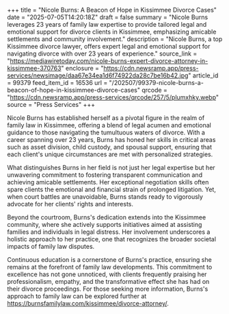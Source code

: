 +++
title = "Nicole Burns: A Beacon of Hope in Kissimmee Divorce Cases"
date = "2025-07-05T14:20:18Z"
draft = false
summary = "Nicole Burns leverages 23 years of family law expertise to provide tailored legal and emotional support for divorce clients in Kissimmee, emphasizing amicable settlements and community involvement."
description = "Nicole Burns, a top Kissimmee divorce lawyer, offers expert legal and emotional support for navigating divorce with over 23 years of experience."
source_link = "https://mediawiretoday.com/nicole-burns-expert-divorce-attorney-in-kissimmee-370763"
enclosure = "https://cdn.newsramp.app/press-services/newsimage/daa67e34ea1d6f74922da28c7be16b42.jpg"
article_id = 99379
feed_item_id = 16536
url = "/202507/99379-nicole-burns-a-beacon-of-hope-in-kissimmee-divorce-cases"
qrcode = "https://cdn.newsramp.app/press-services/qrcode/257/5/plumxhky.webp"
source = "Press Services"
+++

<p>Nicole Burns has established herself as a pivotal figure in the realm of family law in Kissimmee, offering a blend of legal acumen and emotional guidance to those navigating the tumultuous waters of divorce. With a career spanning over 23 years, Burns has honed her skills in critical areas such as asset division, child custody, and spousal support, ensuring that each client's unique circumstances are met with personalized strategies.</p><p>What distinguishes Burns in her field is not just her legal expertise but her unwavering commitment to fostering transparent communication and achieving amicable settlements. Her exceptional negotiation skills often spare clients the emotional and financial strain of prolonged litigation. Yet, when court battles are unavoidable, Burns stands ready to vigorously advocate for her clients' rights and interests.</p><p>Beyond the courtroom, Burns's dedication extends into the Kissimmee community, where she actively supports initiatives aimed at assisting families and individuals in legal distress. Her involvement underscores a holistic approach to her practice, one that recognizes the broader societal impacts of family law disputes.</p><p>Continuous education is a cornerstone of Burns's practice, ensuring she remains at the forefront of family law developments. This commitment to excellence has not gone unnoticed, with clients frequently praising her professionalism, empathy, and the transformative effect she has had on their divorce proceedings. For those seeking more information, Burns's approach to family law can be explored further at <a href='https://burnsfamilylaw.com/kissimmee/divorce-attorney/' rel='nofollow' target='_blank'>https://burnsfamilylaw.com/kissimmee/divorce-attorney/</a>.</p>